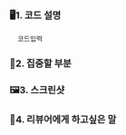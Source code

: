 ### 🖥1. 코드 설명
   <pre><code>  코드입력  </code></pre>
  
  
  
### 🔎2. 집중할 부분
  
  
  
### 🖼3. 스크린샷
  
  
  
### 📢4. 리뷰어에게 하고싶은 말
  
  
  
